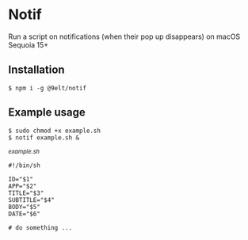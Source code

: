 # Notif

Run a script on notifications (when their pop up disappears) on macOS Sequoia 15+

## Installation

```
$ npm i -g @9elt/notif
```

## Example usage

```shell
$ sudo chmod +x example.sh
$ notif example.sh &
```

<sub>_example.sh_</sub>

```shell
#!/bin/sh

ID="$1"
APP="$2"
TITLE="$3"
SUBTITLE="$4"
BODY="$5"
DATE="$6"

# do something ...
```
